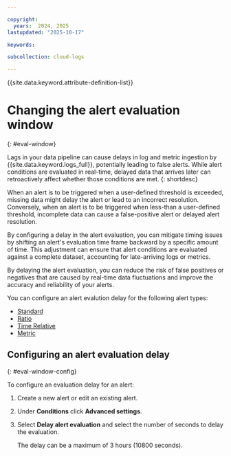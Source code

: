 ```yaml
---

copyright:
  years:  2024, 2025
lastupdated: "2025-10-17"

keywords:

subcollection: cloud-logs

---
```


{{site.data.keyword.attribute-definition-list}}



# Changing the alert evaluation window
{: #eval-window}

Lags in your data pipeline can cause delays in log and metric ingestion by {{site.data.keyword.logs_full}}, potentially leading to false alerts. While alert conditions are evaluated in real-time, delayed data that arrives later can retroactively affect whether those conditions are met.
{: shortdesc}

When an alert is to be triggered when a user-defined threshold is exceeded, missing data might delay the alert or lead to an incorrect resolution. Conversely, when an alert is to be triggered when less-than a user-defined threshold, incomplete data can cause a false-positive alert or delayed alert resolution.

By configuring a delay in the alert evaluation, you can mitigate timing issues by shifting an alert's evaluation time frame backward by a specific amount of time. This adjustment can ensure that alert conditions are evaluated against a complete dataset, accounting for late-arriving logs or metrics.

By delaying the alert evaluation, you can reduce the risk of false positives or negatives that are caused by real-time data fluctuations and improve the accuracy and reliability of your alerts.

You can configure an alert evalution delay for the following alert types:

* [Standard](/docs/cloud-logs?topic=cloud-logs-alerts-config-standard)
* [Ratio](/docs/cloud-logs?topic=cloud-logs-alerts-config-ratio)
* [Time Relative](/docs/cloud-logs?topic=cloud-logs-alerts-config-time-relative)
* [Metric](/docs/cloud-logs?topic=cloud-logs-alerts-config-metric)

## Configuring an alert evaluation delay
{: #eval-window-config}

To configure an evaluation delay for an alert:

1. Create a new alert or edit an existing alert.

2. Under **Conditions** click **Advanced settings**.

3. Select **Delay alert evaluation** and select the number of seconds to delay the evaluation.

   The delay can be a maximum of 3 hours (10800 seconds).


